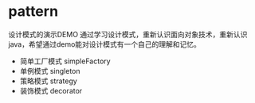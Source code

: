 # pattern
设计模式的演示DEMO
 通过学习设计模式，重新认识面向对象技术，重新认识java，希望通过demo能对设计模式有一个自己的理解和记忆。

- 简单工厂模式 simpleFactory
- 单例模式 singleton
- 策略模式 strategy
- 装饰模式 decorator

